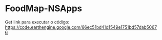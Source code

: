 # FoodMap-NSApps
Get link para executar o código: https://code.earthengine.google.com/66ec51bd41d1549e1751bd57dab50676
